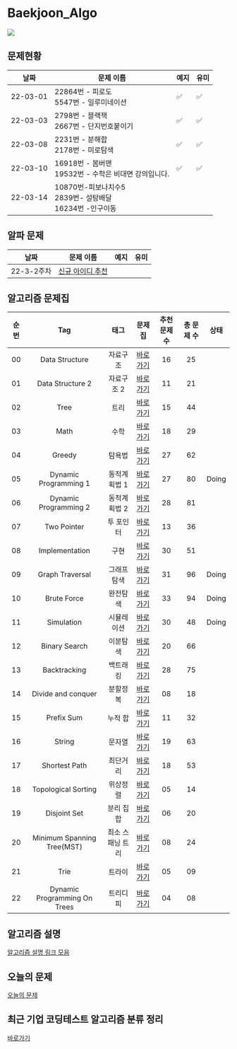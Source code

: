 # Baekjoon_Algo

  <a href="https://github.com/tony9402/baekjoon#readme"><img src="https://img.shields.io/badge/문제 출처-%23F3708C?style=flat&logo=Git&logoColor=white"/></a>

## 문제현황

| 날짜     | 문제 이름                                    | 예지 | 유미 |
| -------- | -------------------------------------------- | ---- | ---- |
| 22-03-01 | 22864번 - 피로도<br />5547번 - 일루미네이션  |     ✅   |    ✅    |
| 22-03-03 | 2798번 - 블랙잭<br />2667번 - 단지번호붙이기 |  ✅  |  ✅  |
| 22-03-08 | 2231번 - 분해합<br /> 2178번 - 미로탐색      |    ✅   |  ✅    |
| 22-03-10 | 16918번 - 봄버맨 <br/> 19532번 - 수학은 비대면 강의입니다.    |   ✅   |   ✅   |
| 22-03-14 | 10870번-피보나치수5<br/> 2839번- 설탕배달 <br/> 16234번 -인구이동   |      |      |


## 알파 문제
| 날짜     | 문제 이름                                    | 예지 | 유미 |
| -------- | -------------------------------------------- | ---- | ---- |
| 22-3-2주차 | [신규 아이디 추천](https://programmers.co.kr/learn/courses/30/lessons/72410)|        |        |

## 알고리즘 문제집

| 순번 |             Tag              |       태그       |                   문제집                   | 추천 문제 수 | 총 문제 수 | 상태  |
| :--: | :--------------------------: | :--------------: | :----------------------------------------: | :----------: | :--------: | :---: |
|  00  |        Data Structure        |     자료구조     |        [바로가기](./data_structure)        |      16      |     25     |       |
|  01  |       Data Structure 2       |    자료구조 2    |       [바로가기](./data_structure2)        |      11      |     21     |       |
|  02  |             Tree             |       트리       |             [바로가기](./tree)             |      15      |     44     |       |
|  03  |             Math             |       수학       |             [바로가기](./math)             |      18      |     29     |       |
|  04  |            Greedy            |      탐욕법      |            [바로가기](./greedy)            |      27      |     62     |       |
|  05  |    Dynamic Programming 1     |   동적계획법 1   |    [바로가기](./dynamic_programming_1)     |      27      |     80     | Doing |
|  06  |    Dynamic Programming 2     |   동적계획법 2   |    [바로가기](./dynamic_programming_2)     |      28      |     81     |       |
|  07  |         Two Pointer          |    투 포인터     |         [바로가기](./two_pointer)          |      13      |     36     |       |
|  08  |        Implementation        |       구현       |        [바로가기](./implementation)        |      30      |     51     |       |
|  09  |       Graph Traversal        |   그래프 탐색    |       [바로가기](./graph_traversal)        |      31      |     96     | Doing |
|  10  |         Brute Force          |     완전탐색     |         [바로가기](./brute_force)          |      33      |     94     | Doing |
|  11  |          Simulation          |    시뮬레이션    |          [바로가기](./simulation)          |      30      |     48     | Doing |
|  12  |        Binary Search         |     이분탐색     |        [바로가기](./binary_search)         |      20      |     66     |       |
|  13  |         Backtracking         |     백트래킹     |         [바로가기](./backtracking)         |      28      |     75     |       |
|  14  |      Divide and conquer      |     분할정복     |      [바로가기](./divide_and_conquer)      |      08      |     18     |       |
|  15  |          Prefix Sum          |     누적 합      |          [바로가기](./prefix_sum)          |      11      |     32     |       |
|  16  |            String            |      문자열      |            [바로가기](./string)            |      19      |     63     |       |
|  17  |        Shortest Path         |     최단거리     |        [바로가기](./shortest_path)         |      18      |     53     |       |
|  18  |     Topological Sorting      |     위상정렬     |     [바로가기](./topological_sorting)      |      05      |     14     |       |
|  19  |         Disjoint Set         |    분리 집합     |         [바로가기](./disjoint_set)         |      06      |     20     |       |
|  20  |  Minimum Spanning Tree(MST)  | 최소 스패닝 트리 |    [바로가기](./minimum_spanning_tree)     |      08      |     24     |       |
|  21  |             Trie             |      트라이      |             [바로가기](./trie)             |      05      |     09     |       |
|  22  | Dynamic Programming On Trees |     트리디피     | [바로가기](./dynamic_programming_on_trees) |      04      |     08     |       |

 

## 알고리즘 설명

 [알고리즘 설명 링크 모음](./link_for_study.md) 



## 오늘의 문제

[오늘의 문제](https://github.com/tony9402/baekjoon/blob/main/picked.md)



## 최근 기업 코딩테스트 알고리즘 분류 정리

[바로가기](./CodingTest.md)



